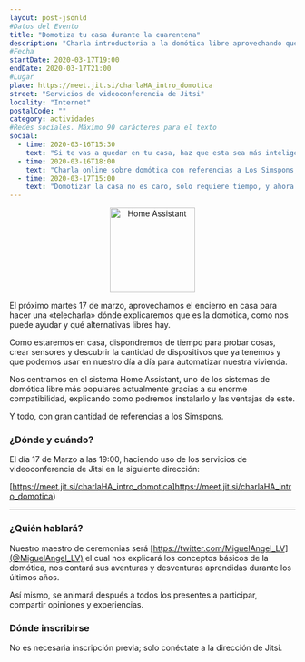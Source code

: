 ```yaml
---
layout: post-jsonld
#Datos del Evento
title: "Domotiza tu casa durante la cuarentena"
description: "Charla introductoria a la domótica libre aprovechando que estamos en casa"
#Fecha
startDate: 2020-03-17T19:00
endDate: 2020-03-17T21:00
#Lugar
place: https://meet.jit.si/charlaHA_intro_domotica
street: "Servicios de videoconferencia de Jitsi"
locality: "Internet"
postalCode: ""
category: actividades
#Redes sociales. Máximo 90 carácteres para el texto
social:
  - time: 2020-03-16T15:30
    text: "Si te vas a quedar en tu casa, haz que esta sea más inteligente con nuestra charla online"
  - time: 2020-03-16T18:00
    text: "Charla online sobre domótica con referencias a Los Simspons, ¿acaso tienes un plan mejor para mañana a las 19:00?"
  - time: 2020-03-17T15:00
    text: "Domotizar la casa no es caro, solo requiere tiempo, y ahora lo tienes... Aprende como esta tarde desde tu casa"
---
```


<p align="center">
  <img style="width:150px;" src="https://www.home-assistant.io/images/home-assistant-logo.svg" alt="Home Assistant" />
</p>


El próximo martes 17 de marzo, aprovechamos el encierro en casa para hacer una «telecharla» dónde explicaremos que es la domótica, como nos puede ayudar y qué alternativas libres hay.

Como estaremos en casa, dispondremos de tiempo para probar cosas, crear sensores y descubrir la cantidad de dispositivos que ya tenemos y que podemos usar en nuestro día a día para automatizar nuestra vivienda.


Nos centramos en el sistema Home Assistant, uno de los sistemas de domótica libre más populares actualmente gracias a su enorme compatibilidad, explicando como podremos instalarlo y las ventajas de este.

Y todo, con gran cantidad de referencias a los Simspons.

### ¿Dónde y cuándo?

El día 17 de Marzo a las 19:00, haciendo uso de los servicios de videoconferencia de Jitsi en la siguiente dirección:

[https://meet.jit.si/charlaHA_intro_domotica]https://meet.jit.si/charlaHA_intro_domotica)  

---

### ¿Quién hablará?

Nuestro maestro de ceremonias será [https://twitter.com/MiguelAngel_LV](@MiguelAngel_LV) el cual nos explicará los conceptos básicos de la domótica, nos contará sus aventuras y desventuras aprendidas durante los últimos años.

Así mismo, se animará después a todos los presentes a participar, compartir opiniones y experiencias.

### Dónde inscribirse

No es necesaria inscripción previa; solo conéctate a la dirección de Jitsi.

